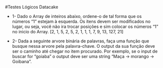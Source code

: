 #Testes Lógicos Datacake

- 1- Dado o Array de inteiros abaixo, ordene-o de tal forma que os números “1” estejam à esquerda. Os itens devem ser modificados no lugar, ou seja, você não ira trocar posições e sim colocar os números “1” no inicio do Array.
[2, 1, 5, 2, 5, 2, 1, 1, 1, 7, 9, 13, 127, 21]&nbsp;

- 2- Dada a seguinte arvore binária de palavras, faça uma função que busque nessa arvore pela palavra-chave. O output da sua função deve ser o caminho até chegar no item procurado. Por exemplo, se o input de buscar for “goiaba” o output deve ser uma string “Maça -> morango -> Goibana”.&nbsp;  
